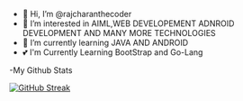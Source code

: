 - 👋 Hi, I’m @rajcharanthecoder
- 👀 I’m interested in AIML,WEB DEVELOPEMENT ADNROID DEVELOPMENT AND MANY MORE TECHNOLOGIES
- 🌱 I’m currently learning JAVA AND ANDROID
- 💕 I'm Currently Learning BootStrap and Go-Lang

-My Github Stats

[![GitHub Streak](http://github-readme-streak-stats.herokuapp.com?user=rajcharanthecoder&theme=dark&border_radius=6.1&date_format=M%20j%5B%2C%20Y%5D&border=3ADD00)](https://git.io/streak-stats)

<!---
rajcharanthecoder/rajcharanthecoder is a ✨ special ✨ repository because its `README.md` (this file) appears on your GitHub profile.
You can click the Preview link to take a look at your changes.
--->

